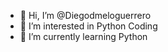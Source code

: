 - 👋 Hi, I’m @Diegodmeloguerrero
- 👀 I’m interested in Python Coding
- 🌱 I’m currently learning Python 

<!---
Diegodmeloguerrero/Diegodmeloguerrero is a ✨ special ✨ repository because its `README.md` (this file) appears on your GitHub profile.
You can click the Preview link to take a look at your changes.
--->
